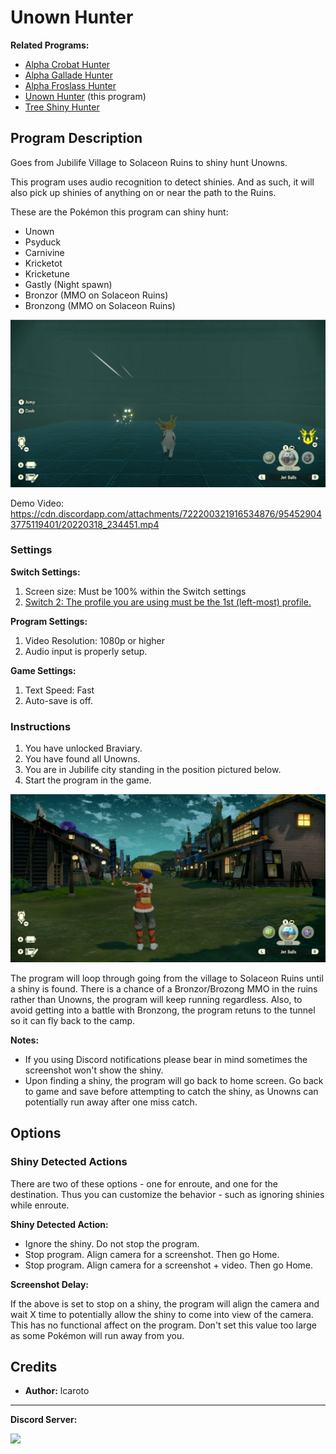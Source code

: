 # Unown Hunter

**Related Programs:**
- [Alpha Crobat Hunter](AlphaCrobatHunter.md)
- [Alpha Gallade Hunter](AlphaGalladeHunter.md)
- [Alpha Froslass Hunter](AlphaFroslassHunter.md)
- [Unown Hunter](UnownHunter.md) (this program)
- [Tree Shiny Hunter](TreeShinyHunter.md)

## Program Description

Goes from Jubilife Village to Solaceon Ruins to shiny hunt Unowns.

This program uses audio recognition to detect shinies. And as such, it will also pick up shinies of anything on or near the path to the Ruins.

These are the Pokémon this program can shiny hunt:
- Unown
- Psyduck
- Carnivine
- Kricketot
- Kricketune
- Gastly (Night spawn)
- Bronzor (MMO on Solaceon Ruins)
- Bronzong (MMO on Solaceon Ruins)

<img src="images/UnownHunter-0.png">

Demo Video: https://cdn.discordapp.com/attachments/722200321916534876/954529043775119401/20220318_234451.mp4


### Settings

**Switch Settings:**
1. Screen size: Must be 100% within the Switch settings
2. [Switch 2: The profile you are using must be the 1st (left-most) profile.](/Wiki/Programs/NintendoSwitch/Switch2Notes.md#resetting-a-game-moves-the-cursor-to-the-1st-user-profile)

**Program Settings:**
1. Video Resolution: 1080p or higher
2. Audio input is properly setup.

**Game Settings:**
1. Text Speed: Fast
2. Auto-save is off.


### Instructions

1. You have unlocked Braviary.
2. You have found all Unowns.
3. You are in Jubilife city standing in the position pictured below.
4. Start the program in the game.

<img src="images/UnownHunter-1.png">

The program will loop through going from the village to Solaceon Ruins until a shiny is found. There is a chance of a Bronzor/Brozong MMO in the ruins rather than Unowns, the program will keep running regardless. Also, to avoid getting into a battle with Bronzong, the program retuns to the tunnel so it can fly back to the camp.

**Notes:**

- If you using Discord notifications please bear in mind sometimes the screenshot won't show the shiny.
- Upon finding a shiny, the program will go back to home screen. Go back to game and save before attempting to catch the shiny, as Unowns can potentially run away after one miss catch. 


## Options

### Shiny Detected Actions

There are two of these options - one for enroute, and one for the destination. Thus you can customize the behavior - such as ignoring shinies while enroute.

**Shiny Detected Action:**
- Ignore the shiny. Do not stop the program.
- Stop program. Align camera for a screenshot. Then go Home.
- Stop program. Align camera for a screenshot + video. Then go Home.

**Screenshot Delay:**

If the above is set to stop on a shiny, the program will align the camera and wait X time to potentially allow the shiny to come into view of the camera.
This has no functional affect on the program. Don't set this value too large as some Pokémon will run away from you.


## Credits

- **Author:** lcaroto


<hr>

**Discord Server:** 

[<img src="https://canary.discordapp.com/api/guilds/695809740428673034/widget.png?style=banner2">](https://discord.gg/cQ4gWxN)
